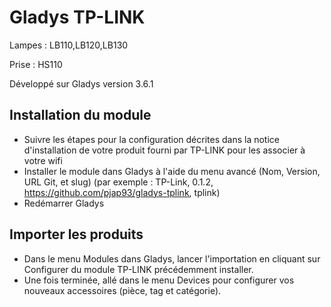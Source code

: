 # Gladys TP-LINK 

Lampes : LB110,LB120,LB130

Prise  : HS110

Développé sur Gladys version 3.6.1

## Installation du module

- Suivre les étapes pour la configuration décrites dans la notice d'installation de votre produit fourni par TP-LINK pour les associer à votre wifi
- Installer le module dans Gladys à l'aide du menu avancé (Nom, Version, URL Git, et slug) (par exemple : TP-Link, 0.1.2, https://github.com/pjap93/gladys-tplink, tplink)
-	Redémarrer Gladys

## Importer les produits

- Dans le menu Modules dans Gladys, lancer l'importation en cliquant sur Configurer du module TP-LINK précédemment installer.
- Une fois terminée, allé dans le menu Devices pour configurer vos nouveaux accessoires (pièce, tag et catégorie).

